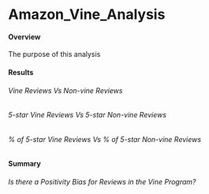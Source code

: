 # Amazon_Vine_Analysis

#### Overview
The purpose of this analysis


#### Results
###### Vine Reviews Vs Non-vine Reviews

###### 5-star Vine Reviews Vs 5-star Non-vine Reviews

###### % of 5-star Vine Reviews Vs % of 5-star Non-vine Reviews

#### Summary
###### Is there a Positivity Bias for Reviews in the Vine Program?

